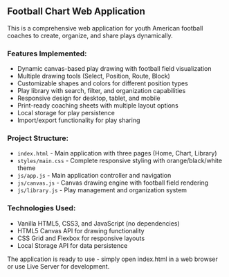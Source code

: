 ## Football Chart Web Application

This is a comprehensive web application for youth American football coaches to create, organize, and share plays dynamically.

### Features Implemented:
- Dynamic canvas-based play drawing with football field visualization
- Multiple drawing tools (Select, Position, Route, Block)
- Customizable shapes and colors for different position types
- Play library with search, filter, and organization capabilities
- Responsive design for desktop, tablet, and mobile
- Print-ready coaching sheets with multiple layout options
- Local storage for play persistence
- Import/export functionality for play sharing

### Project Structure:
- `index.html` - Main application with three pages (Home, Chart, Library)
- `styles/main.css` - Complete responsive styling with orange/black/white theme
- `js/app.js` - Main application controller and navigation
- `js/canvas.js` - Canvas drawing engine with football field rendering
- `js/library.js` - Play management and organization system

### Technologies Used:
- Vanilla HTML5, CSS3, and JavaScript (no dependencies)
- HTML5 Canvas API for drawing functionality
- CSS Grid and Flexbox for responsive layouts
- Local Storage API for data persistence

The application is ready to use - simply open index.html in a web browser or use Live Server for development.
